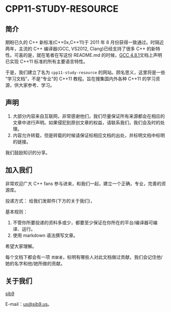 # CPP11-STUDY-RESOURCE #

## 简介 ##

期盼已久的 C++ 新标准(C++0x,C++11)于 2011 年 8 月份获得一致通过。时隔近两年，主流的 C++ 编译器(GCC, VS2012, Clang)已经支持了很多 C++ 的新特性。可喜的是，就在笔者在写这份 README.md 的时候，[GCC 4.8.1](http://gcc.gnu.org/gcc-4.8/cxx0x_status.html)文档上声明已实现 C++11 标准的所有主要语言特性。

于是，我们建立了名为 `cpp11-study-resource` 的网站。顾名思义，这里将是一些 “学习文档”，不是“专业”的 C++11 教程。旨在搜集国内外各种 C++11 的学习资源，供大家参考、学习。

## 声明 ##

1. 大部分内容来自互联网，非常感谢他们，我们尽量保证所有来源都会在相应的文章中进行声明。如果侵犯到原创文章的权益，请联系我们，我们会及时的处理。
2. 内容允许转载，但是转载的时候请保证标相应文档的出处，并标明文档中标明的链接。

我们鼓励知识的分享。

## 加入我们 ##

非常欢迎广大 C++ fans 参与进来，和我们一起，建立一个正确，专业，完善的资源库。

投递方式： 给我们发邮件(下方的关于我们)，

基本规则：

1. 不管你所要投递的资料多或少，都要至少保证在你所在的平台/编译器可编译、运行。
2. 使用 markdown 语法撰写文章。

希望大家理解。

每个文档下都会有一项 `贡献者`，标明有哪些人对此文档做过贡献，我们会记住他/她的名字和他/她所做的贡献。

## 关于我们 ##

[sib9](http://sib9.us)

E-mail：us@sib9.us。
